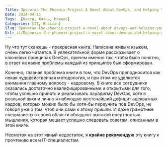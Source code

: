 ```yaml
---
Title: Прочитал The Phoenix Project A Novel About DevOps, and Helping Your Business Win
Date: 2014-04-15
Tags:  [Книги, Жизнь, Мнение]
Categories: [IT, Russian]
Slug: Прочитал-the-phoenix-project-a-novel-about-devops-and-helping-your-business-win
Url: it/Прочитал-the-phoenix-project-a-novel-about-devops-and-helping-your-business-win
---
```


Ну что тут скажешь - прекрасная книга. Написана живым языком, очень легко читается.
В увлекательной форме рассказывает о ключевых принципах DevOps,
причем именно так, чтобы было понятно, в ответ на какие проблемы каждый
из принципов был сформирован.

Конечно, главная проблема книги в том, что DevOps преподносится как
некая чудодейственная методология, и при этом не уделяется внимания
главному вопросу - кадровому. В книге все сотрудники оказались
достаточно квалифицированными и открытыми для того, чтобы успешно принять и
реализовать парадигму DevOps, хотя в реальной жизни лично я
наблюдаю жесточайший дефицит адекватных кадров, которых можно было бы хотя-бы
переучить под DevOps, не говоря уже о том, чтоб они сами к этому пришли.
И даже грамотные специалисты в своей области обладают высокой
инертностью мышления, которая мешает успешно следовать советам, описанным
в этой книге.

Несмотря на этот явный недостаток, я **крайне рекомендую** эту книгу к прочтению всем
IT-специалистам.
